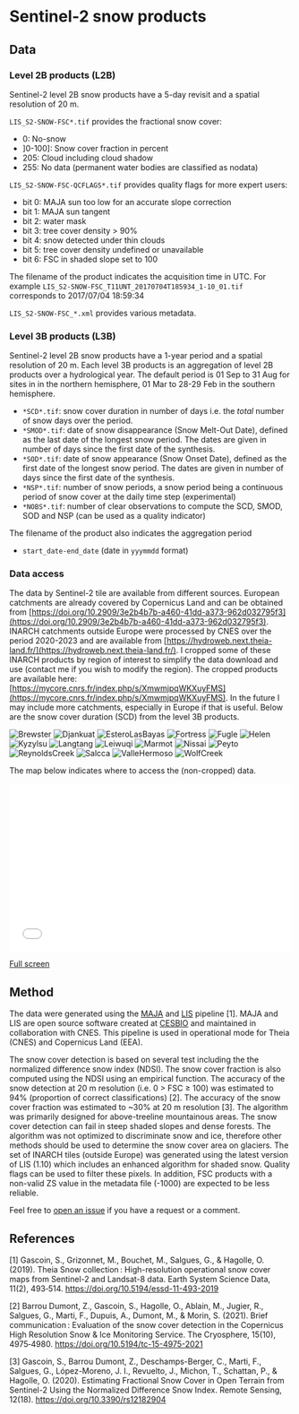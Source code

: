 # Sentinel-2 snow products

## Data

### Level 2B products (L2B)

Sentinel-2 level 2B snow products have a 5-day revisit and a spatial resolution of 20 m. 

`LIS_S2-SNOW-FSC*.tif` provides the fractional snow cover:
- 0: No-snow
- ]0-100]: Snow cover fraction in percent
- 205: Cloud including cloud shadow
- 255: No data (permanent water bodies are classified as nodata)

`LIS_S2-SNOW-FSC-QCFLAGS*.tif` provides quality flags for more expert users:
- bit 0: MAJA sun too low for an accurate slope correction
- bit 1: MAJA sun tangent
- bit 2: water mask
- bit 3: tree cover density > 90%
- bit 4: snow detected under thin clouds
- bit 5: tree cover density undefined or unavailable
- bit 6: FSC in shaded slope set to 100

The filename of the product indicates the acquisition time in UTC. For example `LIS_S2-SNOW-FSC_T11UNT_20170704T185934_1-10_01.tif` corresponds to 2017/07/04 18:59:34

`LIS_S2-SNOW-FSC_*.xml` provides various metadata. 

### Level 3B products (L3B)

Sentinel-2 level 2B snow products have a 1-year period and a spatial resolution of 20 m. Each level 3B products is an aggregation of level 2B products over a hydrological year. The default period is 01 Sep to 31 Aug for sites in in the northern hemisphere, 01 Mar to 28-29 Feb in the southern hemisphere.

- `*SCD*.tif`: snow cover duration in number of days i.e. the *total* number of snow days over the period.
- `*SMOD*.tif`: date of snow disappearance (Snow Melt-Out Date), defined as the last date of the longest snow period. The dates are given in number of days since the first date of the synthesis.
- `*SOD*.tif`: date of snow appearance (Snow Onset Date), defined as the first date of the longest snow period. The dates are given in number of days since the first date of the synthesis.
- `*NSP*.tif`: number of snow periods, a snow period being a continuous period of snow cover at the daily time step (experimental)
- `*NOBS*.tif`: number of clear observations to compute the SCD, SMOD, SOD and NSP (can be used as a quality indicator)

The filename of the product also indicates the aggregation period
- `start_date-end_date` (date in `yyymmdd` format)

### Data access

The data by Sentinel-2 tile are available from different sources. European catchments are already covered by Copernicus Land and can be obtained from [https://doi.org/10.2909/3e2b4b7b-a460-41dd-a373-962d032795f3](https://doi.org/10.2909/3e2b4b7b-a460-41dd-a373-962d032795f3). INARCH catchments outside Europe were processed by CNES over the period 2020-2023 and are available from [https://hydroweb.next.theia-land.fr/](https://hydroweb.next.theia-land.fr/). I cropped some of these INARCH products by region of interest to simplify the data download and use (contact me if you wish to modify the region). The cropped products are available here: [https://mycore.cnrs.fr/index.php/s/XmwmjpqWKXuyFMS](https://mycore.cnrs.fr/index.php/s/XmwmjpqWKXuyFMS). In the future I may include more catchments, especially in Europe if that is useful. Below are the snow cover duration (SCD) from the level 3B products.

![Brewster](https://github.com/sgascoin/INARCH/assets/29677722/4f388f4d-3fa3-4880-80f8-a015580ec958)
![Djankuat](https://github.com/sgascoin/INARCH/assets/29677722/18d2726a-f27c-4ea8-8b47-49635bcbe536)
![EsteroLasBayas](https://github.com/sgascoin/INARCH/assets/29677722/71ae7ade-4cd8-42a1-8507-b46f5f05580a)
![Fortress](https://github.com/sgascoin/INARCH/assets/29677722/631e771a-b8cb-48d7-9fea-2f04ed2fc496)
![Fugle](https://github.com/sgascoin/INARCH/assets/29677722/7bc3fafc-8aa7-49d7-ae50-068b89e0edd9)
![Helen](https://github.com/sgascoin/INARCH/assets/29677722/e31b9c5a-965c-4787-bf7b-d15f848a53ca)
![Kyzylsu](https://github.com/sgascoin/INARCH/assets/29677722/7eec6924-0cdf-4b7a-b8b5-43107bcf960e)
![Langtang](https://github.com/sgascoin/INARCH/assets/29677722/f9dbac1c-537f-4e63-b815-88f640b9c039)
![Leiwuqi](https://github.com/sgascoin/INARCH/assets/29677722/de6df943-43e9-4295-b9d0-107de33c845d)
![Marmot](https://github.com/sgascoin/INARCH/assets/29677722/3e3469f2-3194-4fb0-b157-ab0d676d39d7)
![Nissai](https://github.com/sgascoin/INARCH/assets/29677722/fef8632a-c625-4fba-99fa-6ea5bc6a3756)
![Peyto](https://github.com/sgascoin/INARCH/assets/29677722/ab830839-6521-4595-8076-3bbe7fa5a7e2)
![ReynoldsCreek](https://github.com/sgascoin/INARCH/assets/29677722/cb187804-6361-40c6-acfd-0660309a0f93)
![Salcca](https://github.com/sgascoin/INARCH/assets/29677722/a21175c4-4d68-4d96-8351-1a2f3a998645)
![ValleHermoso](https://github.com/sgascoin/INARCH/assets/29677722/f6c339ce-4d4b-4dfa-ba90-ed39c6a34338)
![WolfCreek](https://github.com/sgascoin/INARCH/assets/29677722/915c319e-9aed-45e2-ab0a-acfd60337716)

The map below indicates where to access the (non-cropped) data.

<iframe width="100%" height="300px" frameborder="0" allowfullscreen allow="geolocation" src="//umap.openstreetmap.fr/fr/map/sentinel-2-snow-products_1036308?scaleControl=false&miniMap=false&scrollWheelZoom=false&zoomControl=true&editMode=disabled&moreControl=true&searchControl=null&tilelayersControl=null&embedControl=null&datalayersControl=true&onLoadPanel=caption&captionBar=false&captionMenus=true"></iframe><p><a href="//umap.openstreetmap.fr/fr/map/sentinel-2-snow-products_1036308?scaleControl=false&miniMap=false&scrollWheelZoom=true&zoomControl=true&editMode=disabled&moreControl=true&searchControl=null&tilelayersControl=null&embedControl=null&datalayersControl=true&onLoadPanel=caption&captionBar=false&captionMenus=true">Full screen</a></p>

## Method

The data were generated using the [MAJA]([url](https://gitlab.orfeo-toolbox.org/maja/maja/)) and [LIS]([url](https://gitlab.orfeo-toolbox.org/remote_modules/let-it-snow)https://gitlab.orfeo-toolbox.org/remote_modules/let-it-snow) pipeline [1]. MAJA and LIS are open source software created at [CESBIO]([url](https://www.cesbio.cnrs.fr/)) and maintained in collaboration with CNES. This pipeline is used in operational mode for Theia (CNES) and Copernicus Land (EEA).

The snow cover detection is based on several test including the the normalized difference snow index (NDSI). The snow cover fraction is also computed using the NDSI using an empirical function. The accuracy of the snow detection at 20 m resolution (i.e. 0 > FSC ≥ 100) was estimated to 94% (proportion of correct classifications) [2]. The accuracy of the snow cover fraction was estimated to ~30% at 20 m resolution [3]. The algorithm was primarily designed for above-treeline mountainous areas. The snow cover detection can fail in steep shaded slopes and dense forests. The algorithm was not optimized to discriminate snow and ice, therefore other methods should be used to determine the snow cover area on glaciers. The set of INARCH tiles (outside Europe) was generated using the latest version of LIS (1.10) which includes an enhanced algorithm for shaded snow. Quality flags can be used to filter these pixels. In addition, FSC products with a non-valid ZS value in the metadata file (-1000) are expected to be less reliable.

Feel free to [open an issue](https://github.com/sgascoin/INARCH/issues) if you have a request or a comment.

## References

[1] Gascoin, S., Grizonnet, M., Bouchet, M., Salgues, G., & Hagolle, O. (2019). Theia Snow collection : High-resolution operational snow cover maps from Sentinel-2 and Landsat-8 data. Earth System Science Data, 11(2), 493‑514. https://doi.org/10.5194/essd-11-493-2019

[2] Barrou Dumont, Z., Gascoin, S., Hagolle, O., Ablain, M., Jugier, R., Salgues, G., Marti, F., Dupuis, A., Dumont, M., & Morin, S. (2021). Brief communication : Evaluation of the snow cover detection in the Copernicus High Resolution Snow & Ice Monitoring Service. The Cryosphere, 15(10), 4975‑4980. https://doi.org/10.5194/tc-15-4975-2021

[3] Gascoin, S., Barrou Dumont, Z., Deschamps-Berger, C., Marti, F., Salgues, G., López-Moreno, J. I., Revuelto, J., Michon, T., Schattan, P., & Hagolle, O. (2020). Estimating Fractional Snow Cover in Open Terrain from Sentinel-2 Using the Normalized Difference Snow Index. Remote Sensing, 12(18). https://doi.org/10.3390/rs12182904


